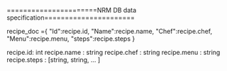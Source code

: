 ======================NRM DB data specification====================== 

recipe_doc ={
                "Id":recipe.id, 
                "Name":recipe.name, 
                "Chef":recipe.chef,
                "Menu":recipe.menu, 
                "steps":recipe.steps
            }

recipe.id: int 
recipe.name : string 
recipe.chef : string
recipe.menu : string
recipe.steps : [string, string, ... ]
